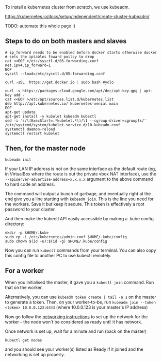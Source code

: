 To install a kubernetes cluster from scratch, we use kubeadm.

https://kubernetes.io/docs/setup/independent/create-cluster-kubeadm/

TODO: automate this whole page :)

## Steps to do on both masters and slaves

```
# ip_forward needs to be enabled before docker starts otherwise docker
# sets the iptables foward poilcy to drop
cat <<EOF >/etc/sysctl.d/05-forwarding.conf 
net.ipv4.ip_forward=1
EOF
sysctl --load=/etc/sysctl.d/05-forwarding.conf 

curl -sSL  https://get.docker.io | sudo bash #yolo

curl -s https://packages.cloud.google.com/apt/doc/apt-key.gpg | apt-key add -
cat <<EOF >/etc/apt/sources.list.d/kubernetes.list
deb http://apt.kubernetes.io/ kubernetes-xenial main
EOF
apt-get update
apt-get install -y kubelet kubeadm kubectl
sed -i 's/\(ExecStart=.*kubelet.*\)/\1 --cgroup-driver=cgroupfs/' /etc/systemd/system/kubelet.service.d/10-kubeadm.conf
systemctl daemon-reload
systemctl restart kubelet
```

## Then, for the master node

```
kubeadm init
```

If your LAN IP address is not on the same interface as the default route (eg, in VirtualBox where the route is out the private vbox NAT interface), use the `--apiserver-advertise-address=x.x.x.x` argument to the above command to hard code an address.

The command will output a bunch of garbage, and eventually right at the end give you a line starting with `kubeadm join`. This is the line you need for the workers. Save it but keep it secure. This token is effectively a root password to your cluster.

And then make the kubectl API easily accessible by making a .kube config directory:

```
mkdir -p $HOME/.kube
sudo cp -i /etc/kubernetes/admin.conf $HOME/.kube/config
sudo chown $(id -u):$(id -g) $HOME/.kube/config
```

Now you can run `kubectl` commands from your terminal. You can also copy this config file to another PC to use kubectl remotely.

## For a worker

When you initialised the master, it gave you a `kubectl join` command. Run that on the worker.

Alternatively, you can use `kubeadm token create | tail -n 1` on the master to generate a token. Then, on your worker-to-be, run `kubeadm join --token <token> 10.0.0.123:6443` (where 10.0.0.123 is your master's IP address)

Now go follow the [networking instructions](network.md) to set up the network for the worker - the node won't be considered as ready until it has network.

Once network is set up, wait for a minute and run (back on the master)

```
kubectl get nodes
```
and you should see your worker(s) listed as Ready if it joined and the networking is set up properly.

